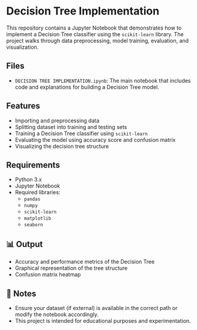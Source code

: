 # Decision Tree Implementation

This repository contains a Jupyter Notebook that demonstrates how to implement a Decision Tree classifier using the `scikit-learn` library. The project walks through data preprocessing, model training, evaluation, and visualization.

##  Files

- `DECISION TREE IMPLEMENTATION.ipynb`: The main notebook that includes code and explanations for building a Decision Tree model.

##  Features

- Importing and preprocessing data
- Splitting dataset into training and testing sets
- Training a Decision Tree classifier using `scikit-learn`
- Evaluating the model using accuracy score and confusion matrix
- Visualizing the decision tree structure

##  Requirements

- Python 3.x
- Jupyter Notebook
- Required libraries:
  - `pandas`
  - `numpy`
  - `scikit-learn`
  - `matplotlib`
  - `seaborn`

## 📊 Output

- Accuracy and performance metrics of the Decision Tree
- Graphical representation of the tree structure
- Confusion matrix heatmap

## 📌 Notes

- Ensure your dataset (if external) is available in the correct path or modify the notebook accordingly.
- This project is intended for educational purposes and experimentation.
